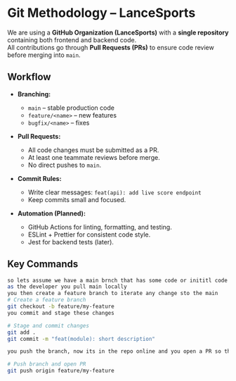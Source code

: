 # Git Methodology – LanceSports

We are using a **GitHub Organization (LanceSports)** with a **single repository** containing both frontend and backend code.  
All contributions go through **Pull Requests (PRs)** to ensure code review before merging into `main`.

## Workflow

- **Branching:**
  - `main` – stable production code
  - `feature/<name>` – new features
  - `bugfix/<name>` – fixes

- **Pull Requests:**
  - All code changes must be submitted as a PR.
  - At least one teammate reviews before merge.
  - No direct pushes to `main`.

- **Commit Rules:**
  - Write clear messages: `feat(api): add live score endpoint`
  - Keep commits small and focused.

- **Automation (Planned):**
  - GitHub Actions for linting, formatting, and testing.
  - ESLint + Prettier for consistent code style.
  - Jest for backend tests (later).

## Key Commands

```bash
so lets assume we have a main brnch that has some code or inititl code thats clean and ready for production,
as the developer you pull main locally
you then create a feature branch to iterate any change sto the main
# Create a feature branch
git checkout -b feature/my-feature
you commit and stage these changes

# Stage and commit changes
git add .
git commit -m "feat(module): short description"

you push the branch, now its in the repo online and you open a PR so that a fellow collabroator can review the code, if okay tghen we push to main

# Push branch and open PR
git push origin feature/my-feature
```
